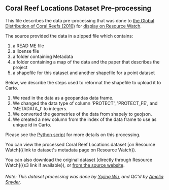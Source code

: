 ## Coral Reef Locations Dataset Pre-processing
This file describes the data pre-processing that was done to [the Global Distribution of Coral Reefs (2010)](http://data.unep-wcmc.org/datasets/1) for [display on Resource Watch](https://resourcewatch.org/data/explore/6acb7469-29b4-4712-8254-8c130314337b).

The source provided the data in a zipped file which contains:
1) a READ ME file
2) a license file
3) a folder containing Metadata
4) a folder containing a map of the data and the paper that describes the project
5) a shapefile for this dataset and another shapefile for a point dataset

Below, we describe the steps used to reformat the shapefile to upload it to Carto.

1. We read in the data as a geopandas data frame.
2. We changed the data type of column 'PROTECT', 'PROTECT_FE', and 'METADATA_I' to integers.
3. We converted the geometries of the data from shapely to geojson.
4. We created a new column from the index of the data frame to use as unique id in Carto.


Please see the [Python script](https://github.com/resource-watch/data-pre-processing/blob/master/bio_004_coral_reef_locations/bio_004_coral_reef_locations_processing.py) for more details on this processing.

You can view the processed Coral Reef Locations dataset [on Resource Watch]({link to dataset's metadata page on Resource Watch}).

You can also download the original dataset [directly through Resource Watch]({s3 link if available}), or [from the source website](http://data.unep-wcmc.org/datasets/1).

###### Note: This dataset processing was done by [Yujing Wu](https://wrirosscities.org/profile/yujing-wu), and QC'd by [Amelia Snyder](https://wrirosscities.org/profile/amelia-snyder).
